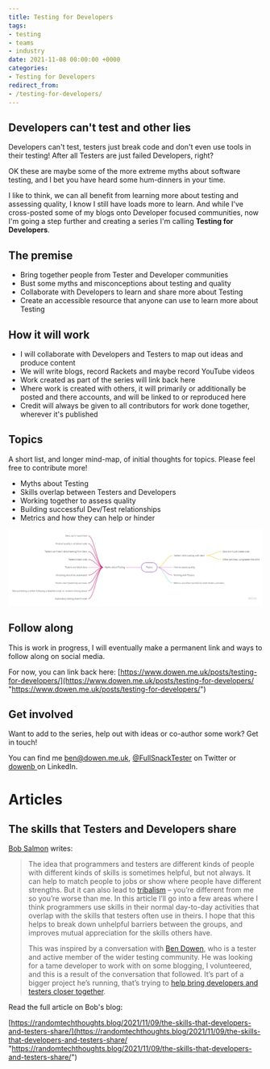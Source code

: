 ```yaml
---
title: Testing for Developers
tags:
- testing
- teams
- industry
date: 2021-11-08 00:00:00 +0000
categories:
- Testing for Developers
redirect_from:
- /testing-for-developers/
---
```

## Developers can't test and other lies

Developers can't test, testers just break code and don't even use tools in their testing! After all Testers are just failed Developers, right?

OK these are maybe some of the more extreme myths about software testing, and I bet you have heard some hum-dinners in your time.

I like to think, we can all benefit from learning more about testing and assessing quality, I know I still have loads more to learn. And while I've cross-posted some of my blogs onto Developer focused communities, now I'm going a step further and creating a series I'm calling **Testing for Developers**.

## The premise

* Bring together people from Tester and Developer communities
* Bust some myths and misconceptions about testing and quality
* Collaborate with Developers to learn and share more about Testing
* Create an accessible resource that anyone can use to learn more about Testing

## How it will work

* I will collaborate with Developers and Testers to map out ideas and produce content
* We will write blogs, record Rackets and maybe record YouTube videos
* Work created as part of the series will link back here
* Where work is created with others, it will primarily or additionally be posted and there accounts, and will be linked to or reproduced here
* Credit will always be given to all contributors for work done together, wherever it's published

## Topics

A short list, and longer mind-map, of initial thoughts for topics. Please feel free to contribute more!

* Myths about Testing
* Skills overlap between Testers and Developers
* Working together to assess quality
* Building successful Dev/Test relationships
* Metrics and how they can help or hinder

![](/uploads/testing4devs_topics_compact.jpg)

## Follow along

This is work in progress, I will eventually make a permanent link and ways to follow along on social media.

For now, you can link back here: [https://www.dowen.me.uk/posts/testing-for-developers/](https://www.dowen.me.uk/posts/testing-for-developers/ "https://www.dowen.me.uk/posts/testing-for-developers/")

## Get involved

Want to add to the series, help out with ideas or co-author some work? Get in touch!

You can find me [ben@dowen.me.uk](mailto:ben@dowen.me.uk), [@FullSnackTester](https://twitter.com/FullSnackTester "Full Snack Tester on Twitter") on Twitter or [dowenb ](https://www.linkedin.com/in/dowenb/ "Ben Dowen on LinkedIn")on LinkedIn.

# Articles

## The skills that Testers and Developers share

[Bob Salmon](https://twitter.com/BobTechThoughts "@BobTechThoughts on Twitter") writes:

> The idea that programmers and testers are different kinds of people with different kinds of skills is sometimes helpful, but not always. It can help to match people to jobs or show where people have different strengths. But it can also lead to [tribalism](https://randomtechthoughts.blog/2019/06/26/competence-vs-tribalism/) – you’re different from me so you’re worse than me. In this article I’ll go into a few areas where I think programmers use skills in their normal day-to-day activities that overlap with the skills that testers often use in theirs. I hope that this helps to break down unhelpful barriers between the groups, and improves mutual appreciation for the skills others have.
>
> This was inspired by a conversation with [Ben Dowen](https://twitter.com/FullSnackTester), who is a tester and active member of the wider testing community. He was looking for a tame developer to work with on some blogging, I volunteered, and this is a result of the conversation that followed. It’s part of a bigger project he’s running, that’s trying to [help bring developers and testers closer together](https://www.dowen.me.uk/posts/testing-for-developers/).

Read the full article on Bob's blog:

[https://randomtechthoughts.blog/2021/11/09/the-skills-that-developers-and-testers-share/](https://randomtechthoughts.blog/2021/11/09/the-skills-that-developers-and-testers-share/ "https://randomtechthoughts.blog/2021/11/09/the-skills-that-developers-and-testers-share/")